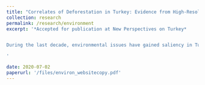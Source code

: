 ```yaml
---
title: "Correlates of Deforestation in Turkey: Evidence from High-Resolution Satellite Data"
collection: research
permalink: /research/environment
excerpt: '*Accepted for publication at New Perspectives on Turkey*


During the last decade, environmental issues have gained saliency in Turkish politics, especially after the Gezi Park demonstrations. However, no systemic empirical evidence exists to inform us about the relationship between politics and deforestation in Turkey. This paper brings together all possible drivers of deforestation–political, economic, and climatic factors–from Turkey and merges it with high-resolution satellite data on deforestation to do a systemic empirical analysis. The results show that districts with Justice and Development Party (AKP) mayors have higher deforestation by around a combined area of 42 football pitches on average in a given district. Similarly, increased mining activities and newly built dams positively correlate with deforestation.

'

date: 2020-07-02
paperurl: '/files/environ_websitecopy.pdf'
---
```


